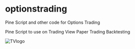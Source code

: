 # optionstrading
Pine Script and other code for Options Trading 

Pine Script to use on Trading View Paper Trading Backtesting

![TVlogo](https://github.com/user-attachments/assets/378b82b8-bbe5-4f83-867c-488231d19645)
